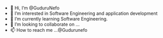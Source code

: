 - 👋 Hi, I’m @GuduruNefo
- 👀 I’m interested in Software Engineering and application development
- 🌱 I’m currently learning Software Engineering.
- 💞️ I’m looking to collaborate on ...
- 📫 How to reach me ...@Gudurunefo

<!---
GuduruNefo/GuduruNefo is a ✨ special ✨ repository because its `README.md` (this file) appears on your GitHub profile.
You can click the Preview link to take a look at your changes.
--->
